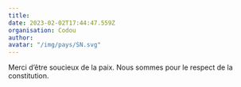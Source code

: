 ```yaml
---
title: 
date: 2023-02-02T17:44:47.559Z
organisation: Codou
author: 
avatar: "/img/pays/SN.svg"
---
```


Merci d’être soucieux de la paix. Nous sommes pour le respect de la constitution. 